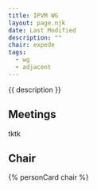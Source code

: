 ```yaml
---
title: IPVM WG
layout: page.njk
date: Last Modified
description: ""
chair: expede
tags:
  - wg
  - adjacent
---
```


{{ description }}

## Meetings

tktk

## Chair

{% personCard chair %}
